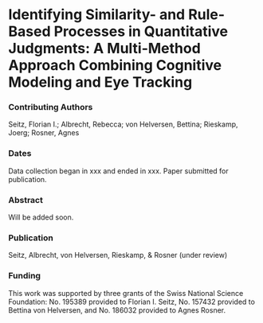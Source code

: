 # Identifying Similarity- and Rule-Based Processes in Quantitative Judgments: A Multi-Method Approach Combining Cognitive Modeling and Eye Tracking

### Contributing Authors
Seitz, Florian I.; Albrecht, Rebecca; von Helversen, Bettina; Rieskamp, Joerg; Rosner, Agnes

### Dates
Data collection began in xxx and ended in xxx. Paper submitted for publication.

### Abstract
Will be added soon.

### Publication
Seitz, Albrecht, von Helversen, Rieskamp, & Rosner (under review)

### Funding
This work was supported by three grants of the Swiss National Science Foundation: No. 195389 provided to Florian I. Seitz, No. 157432 provided to Bettina von Helversen, and No. 186032 provided to Agnes Rosner.

